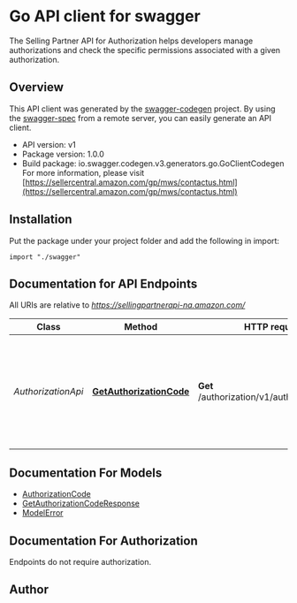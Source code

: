 # Go API client for swagger

The Selling Partner API for Authorization helps developers manage authorizations and check the specific permissions associated with a given authorization.

## Overview
This API client was generated by the [swagger-codegen](https://github.com/swagger-api/swagger-codegen) project.  By using the [swagger-spec](https://github.com/swagger-api/swagger-spec) from a remote server, you can easily generate an API client.

- API version: v1
- Package version: 1.0.0
- Build package: io.swagger.codegen.v3.generators.go.GoClientCodegen
For more information, please visit [https://sellercentral.amazon.com/gp/mws/contactus.html](https://sellercentral.amazon.com/gp/mws/contactus.html)

## Installation
Put the package under your project folder and add the following in import:
```golang
import "./swagger"
```

## Documentation for API Endpoints

All URIs are relative to *https://sellingpartnerapi-na.amazon.com/*

Class | Method | HTTP request | Description
------------ | ------------- | ------------- | -------------
*AuthorizationApi* | [**GetAuthorizationCode**](docs/AuthorizationApi.md#getauthorizationcode) | **Get** /authorization/v1/authorizationCode | Returns the Login with Amazon (LWA) authorization code for an existing Amazon MWS authorization.

## Documentation For Models

 - [AuthorizationCode](docs/AuthorizationCode.md)
 - [GetAuthorizationCodeResponse](docs/GetAuthorizationCodeResponse.md)
 - [ModelError](docs/ModelError.md)

## Documentation For Authorization
 Endpoints do not require authorization.


## Author


